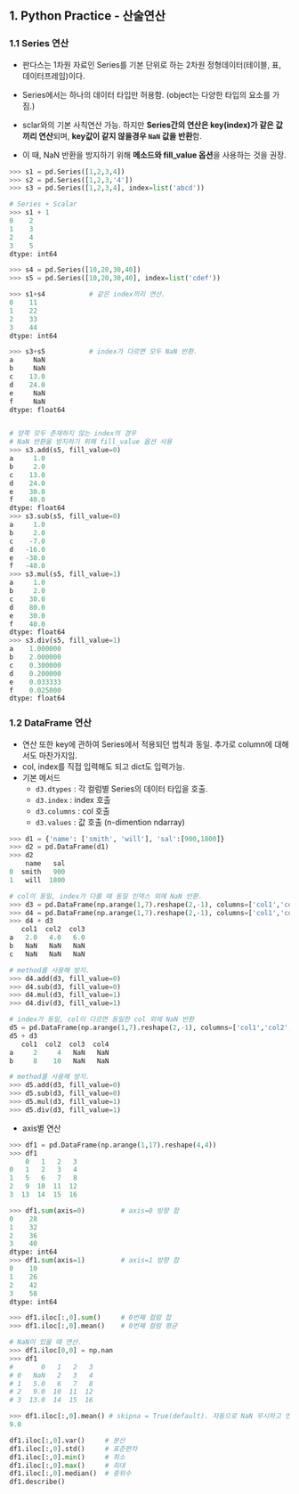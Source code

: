 ## 1. Python Practice - 산술연산



### **1.1 Series 연산**

- 판다스는 1차원 자료인 Series를 기본 단위로 하는 2차원 정형데이터(테이블, 표, 데이터프레임)이다. 
- Series에서는 하나의 데이터 타입만 허용함. (object는 다양한 타입의 요소를 가짐.)

- sclar와의 기본 사칙연산 가능. 하지만 **Series간의 연산은 key(index)가 같은 값끼리 연산**되며, **key값이 같지 않을경우 `NaN` 값을 반환**함.
- 이 때, NaN 반환을 방지하기 위해 **메소드와 fill_value 옵션**을 사용하는 것을 권장.

```python
>>> s1 = pd.Series([1,2,3,4])
>>> s2 = pd.Series([1,2,3,'4'])
>>> s3 = pd.Series([1,2,3,4], index=list('abcd'))

# Series + Scalar
>>> s1 + 1
0    2
1    3
2    4
3    5
dtype: int64

>>> s4 = pd.Series([10,20,30,40])
>>> s5 = pd.Series([10,20,30,40], index=list('cdef'))

>>> s1+s4 			# 같은 index끼리 연산.
0    11
1    22
2    33
3    44
dtype: int64

>>> s3+s5           # index가 다르면 모두 NaN 반환.
a     NaN
b     NaN
c    13.0
d    24.0
e     NaN
f     NaN
dtype: float64


# 양쪽 모두 존재하지 않는 index의 경우 
# NaN 반환을 방지하기 위해 fill_value 옵션 사용
>>> s3.add(s5, fill_value=0)
a     1.0
b     2.0
c    13.0
d    24.0
e    30.0
f    40.0
dtype: float64
>>> s3.sub(s5, fill_value=0)
a     1.0
b     2.0
c    -7.0
d   -16.0
e   -30.0
f   -40.0
>>> s3.mul(s5, fill_value=1)
a     1.0
b     2.0
c    30.0
d    80.0
e    30.0
f    40.0
dtype: float64
>>> s3.div(s5, fill_value=1)
a    1.000000
b    2.000000
c    0.300000
d    0.200000
e    0.033333
f    0.025000
dtype: float64
```



### **1.2 DataFrame 연산**

- 연산 또한 key에 관하여 Series에서 적용되던 법칙과 동일. 추가로 column에 대해서도 마찬가지임.
- col, index를 직접 입력해도 되고 dict도 입력가능.
- 기본 메서드
  - `d3.dtypes` : 각 컬럼별 Series의 데이터 타입을 호출.
  - `d3.index` : index 호출
  - `d3.columns` : col 호출
  - `d3.values` : 값 호출 (n-dimention ndarray)


```python
>>> d1 = {'name': ['smith', 'will'], 'sal':[900,1800]}
>>> d2 = pd.DataFrame(d1)
>>> d2
    name   sal
0  smith   900
1   will  1800

# col이 동일, index가 다를 때 동일 인덱스 외에 NaN 반환.
>>> d3 = pd.DataFrame(np.arange(1,7).reshape(2,-1), columns=['col1','col2','col3'], index=['a','b'])
>>> d4 = pd.DataFrame(np.arange(1,7).reshape(2,-1), columns=['col1','col2','col3'], index=['a','c'])
>>> d4 + d3
   col1  col2  col3
a   2.0   4.0   6.0
b   NaN   NaN   NaN
c   NaN   NaN   NaN

# method를 사용해 방지.
>>> d4.add(d3, fill_value=0)
>>> d4.sub(d3, fill_value=0)
>>> d4.mul(d3, fill_value=1)
>>> d4.div(d3, fill_value=1)

# index가 동일, col이 다르면 동일한 col 외에 NaN 반환
d5 = pd.DataFrame(np.arange(1,7).reshape(2,-1), columns=['col1','col2','col4'], index=['a','b'])
d5 + d3
   col1  col2  col3  col4
a     2     4   NaN   NaN
b     8    10   NaN   NaN

# method를 사용해 방지.
>>> d5.add(d3, fill_value=0)
>>> d5.sub(d3, fill_value=0)
>>> d5.mul(d3, fill_value=1)
>>> d5.div(d3, fill_value=1)
```

 

- axis별 연산

```python
>>> df1 = pd.DataFrame(np.arange(1,17).reshape(4,4))
>>> df1
    0   1   2   3
0   1   2   3   4
1   5   6   7   8
2   9  10  11  12
3  13  14  15  16

>>> df1.sum(axis=0)         # axis=0 방향 합
0    28
1    32
2    36
3    40
dtype: int64
>>> df1.sum(axis=1)         # axis=1 방향 합
0    10
1    26
2    42
3    58
dtype: int64

>>> df1.iloc[:,0].sum()     # 0번째 컬럼 합
>>> df1.iloc[:,0].mean()    # 0번째 컬럼 평균

# NaN이 있을 때 연산.
>>> df1.iloc[0,0] = np.nan
>>> df1
#       0   1   2   3
# 0   NaN   2   3   4
# 1   5.0   6   7   8
# 2   9.0  10  11  12
# 3  13.0  14  15  16

>>> df1.iloc[:,0].mean() # skipna = True(default). 자동으로 NaN 무시하고 연산
9.0

df1.iloc[:,0].var()     # 분산
df1.iloc[:,0].std()     # 표준편차
df1.iloc[:,0].min()     # 최소
df1.iloc[:,0].max()     # 최대
df1.iloc[:,0].median()  # 중위수
df1.describe()
```



